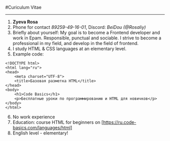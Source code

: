 #Curiculum Vitae
*********
1. **Zyeva Rosa**
2. Phone for contact *89259-49-16-01*, Discord: *BeiDou (@Rosaliy)* 
3. Briefly about yourself: My goal is to become a Frontend developer and work in Epam. Responsible, punctual and sociable. I strive to become a professional in my field, and develop in the field of frontend.
4. I study HTML & CSS languages at an elementary level.
5. Example code:
```
<!DOCTYPE html>
<html lang="ru">
<head>
    <meta charset="UTF-8">
    <title>Базовая разметка HTML</title>
</head>
<body>
    <h1>Code Basics</h1>
    <p>Бесплатные уроки по программированию и HTML для новичков</p>
</body>
</html>
```
6. No work experience
7. Education: course HTML for beginners on [https://ru.code-basics.com/languages/html]
8. English level - elementary!

